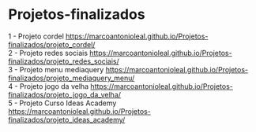 # Projetos-finalizados
 1 - Projeto cordel https://marcoantonioleal.github.io/Projetos-finalizados/projeto_cordel/ <br>
 2 - Projeto redes sociais https://marcoantonioleal.github.io/Projetos-finalizados/projeto_redes_sociais/ <br>
 3 - Projeto menu mediaquery https://marcoantonioleal.github.io/Projetos-finalizados/projeto_mediaquery_menu/ <br>
 4 - Projeto jogo da velha https://marcoantonioleal.github.io/Projetos-finalizados/projeto_jogo_da_velha/ <br>
 5 - Projeto Curso Ideas Academy https://marcoantonioleal.github.io/Projetos-finalizados/projeto_ideas_academy/
